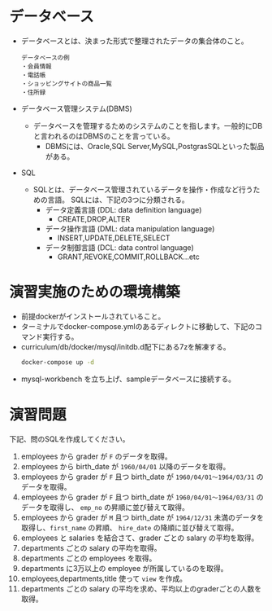 # データべース
  * データベースとは、決まった形式で整理されたデータの集合体のこと。
    ```
    データベースの例
    ・会員情報
    ・電話帳
    ・ショッピングサイトの商品一覧
    ・住所録
    ```
  * データベース管理システム(DBMS)
     * データベースを管理するためのシステムのことを指します。一般的にDBと言われるのはDBMSのことを言っている。
       * DBMSには、Oracle,SQL Server,MySQL,PostgrasSQLといった製品がある。

  * SQL
    * SQLとは、データベース管理されているデータを操作・作成など行うための言語。 SQLには、下記の3つに分類される。
      * データ定義言語 (DDL: data definition language)
        * CREATE,DROP,ALTER
      * データ操作言語 (DML: data manipulation language)
        * INSERT,UPDATE,DELETE,SELECT
      * データ制御言語 (DCL: data control language)
        * GRANT,REVOKE,COMMIT,ROLLBACK...etc

# 演習実施のための環境構築
* 前提dockerがインストールされていること。
* ターミナルでdocker-compose.ymlのあるディレクトに移動して、下記のコマンド実行する。
* curriculum/db/docker/mysql/initdb.d配下にある7zを解凍する。
  ```cmd
  docker-compose up -d
  ```
* mysql-workbench を立ち上げ、sampleデータベースに接続する。

# 演習問題
下記、問のSQLを作成してください。
1. employees から grader が `F` のデータを取得。
2. employees から birth_date が `1960/04/01` 以降のデータを取得。
3. employees から grader が `F` 且つ birth_date が `1960/04/01〜1964/03/31` のデータを取得。
4. employees から grader が `F` 且つ birth_date が `1960/04/01〜1964/03/31` のデータを取得し、 `emp_no` の昇順に並び替えて取得。
5. employees から grader が `M` 且つ birth_date が `1964/12/31` 未満のデータを取得し、`first_name` の昇順、 `hire_date` の降順に並び替えて取得。
6. employees と salaries を結合さて、grader ごとの salary の平均を取得。
7. departments ごとの salary の平均を取得。
8. departments ごとの employees を取得。
9. departments に3万以上の employee が所属しているのを取得。
10. employees,departments,title 使って `view` を作成。
11. departments ごとの salary の平均を求め、平均以上のgraderごとの人数を取得。
